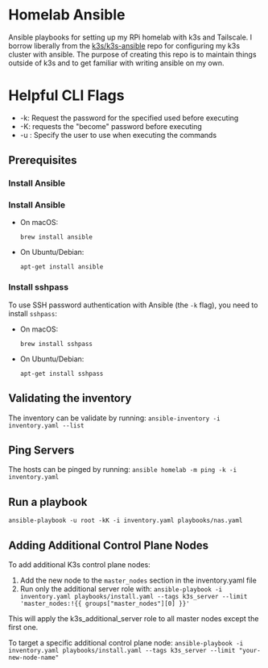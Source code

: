 # Homelab Ansible

Ansible playbooks for setting up my RPi homelab with k3s and Tailscale. I borrow liberally from the [k3s/k3s-ansible](https://github.com/k3s-io/k3s-ansible) repo for configuring my k3s cluster with ansible. The purpose of creating this repo is to maintain things outside of k3s and to get familiar with writing ansible on my own.


# Helpful CLI Flags
- -k: Request the password for the specified used before executing
- -K: requests the "become" password before executing
- -u <user>: Specify the user to use when executing the commands

## Prerequisites

### Install Ansible
### Install Ansible

- On macOS:
  ```
  brew install ansible
  ```

- On Ubuntu/Debian:
  ```
  apt-get install ansible
  ```


### Install sshpass
To use SSH password authentication with Ansible (the `-k` flag), you need to install `sshpass`:

- On macOS:
  ```
  brew install sshpass
  ```

- On Ubuntu/Debian:
  ```
  apt-get install sshpass
  ```


## Validating the inventory

The inventory can be validate by running:
`ansible-inventory -i inventory.yaml --list`


## Ping Servers

The hosts can be pinged by running:
`ansible homelab -m ping -k -i inventory.yaml`

## Run a playbook

`ansible-playbook -u root -kK -i inventory.yaml playbooks/nas.yaml`

## Adding Additional Control Plane Nodes

To add additional K3s control plane nodes:

1. Add the new node to the `master_nodes` section in the inventory.yaml file
2. Run only the additional server role with:
   `ansible-playbook -i inventory.yaml playbooks/install.yaml --tags k3s_server --limit 'master_nodes:!{{ groups["master_nodes"][0] }}'`

This will apply the k3s_additional_server role to all master nodes except the first one.

To target a specific additional control plane node:
   `ansible-playbook -i inventory.yaml playbooks/install.yaml --tags k3s_server --limit "your-new-node-name"`


